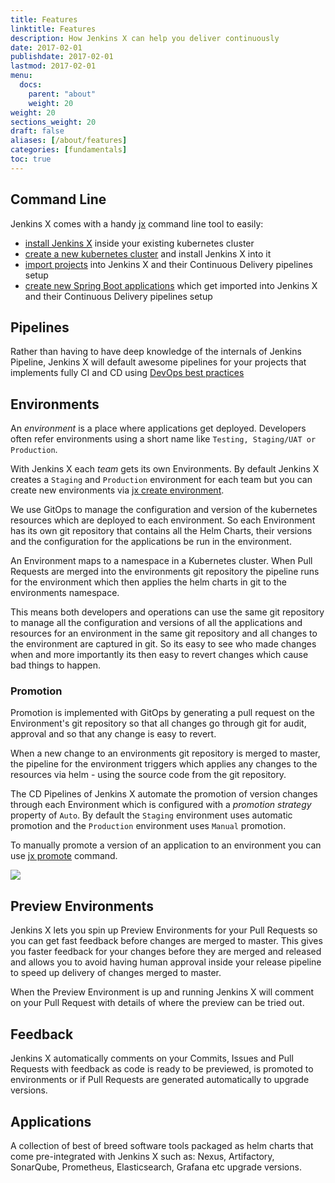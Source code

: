 ```yaml
---
title: Features
linktitle: Features
description: How Jenkins X can help you deliver continuously
date: 2017-02-01
publishdate: 2017-02-01
lastmod: 2017-02-01
menu:
  docs:
    parent: "about"
    weight: 20
weight: 20
sections_weight: 20
draft: false
aliases: [/about/features]
categories: [fundamentals]
toc: true
---
```



## Command Line

Jenkins X comes with a handy [jx](/commands/jx) command line tool to easily:

* [install Jenkins X](/getting-started/install) inside your existing kubernetes cluster
* [create a new kubernetes cluster](/getting-started/create-cluster) and install Jenkins X into it
* [import projects](/developing/import) into Jenkins X and their Continuous Delivery pipelines setup
* [create new Spring Boot applications](/developing/create-spring) which get imported into Jenkins X and their Continuous Delivery pipelines setup

## Pipelines

Rather than having to have deep knowledge of the internals of Jenkins Pipeline, Jenkins X will default awesome pipelines for your projects that implements fully CI and CD using [DevOps best practices](/about/concepts)

## Environments

An _environment_ is a place where applications get deployed. Developers often refer environments using a short name like `Testing, Staging/UAT or Production`.

With Jenkins X each _team_ gets its own Environments. By default Jenkins X creates a `Staging` and `Production` environment for each team but you can create new environments via [jx create environment](/commands/jx_create_environment).

We use GitOps to manage the configuration and version of the kubernetes resources which are deployed to each environment. So each Environment has its own git repository that contains all the Helm Charts, their versions and the configuration for the applications be run in the environment. 

An Environment maps to a namespace in a Kubernetes cluster. When Pull Requests are merged into the environments git repository the pipeline runs for the environment which then applies the  helm charts in git to the environments namespace.

This means both developers and operations can use the same git repository to manage all the configuration and versions of all the applications and resources for an environment in the same git repository and all changes to the environment are captured in git. So its easy to see who made changes when and more importantly its then easy to revert changes which cause bad things to happen.

### Promotion

Promotion is implemented with GitOps by generating a pull request on the Environment's git repository  so that all changes go through git for audit, approval and so that any change is easy to revert.

When a new change to an environments git repository is merged to master, the pipeline for the environment triggers which applies any changes to the resources via helm - using the source code from the git repository.

The CD Pipelines of Jenkins X automate the promotion of version changes through each Environment which is configured with a _promotion strategy_ property of `Auto`. By default the `Staging` environment uses automatic promotion and the `Production` environment uses `Manual` promotion. 

To manually promote a version of an application to an environment you can use [jx promote](/developing/promote) command.

<img src="/images/overview.png" class="img-thumbnail">

## Preview Environments

Jenkins X lets you spin up Preview Environments for your Pull Requests so you can get fast feedback before changes are merged to master. This gives you faster feedback for your changes before they are merged and released and allows you to avoid having human approval inside your release pipeline to speed up delivery of changes merged to master.

When the Preview Environment is up and running Jenkins X will comment on your Pull Request with details of where the preview can be tried out.


## Feedback

Jenkins X automatically comments on your Commits, Issues and Pull Requests with feedback as code is ready to be previewed, is promoted to environments or if Pull Requests are generated automatically to upgrade versions. 

## Applications

A collection of best of breed software tools packaged as helm charts that come pre-integrated with Jenkins X such as: Nexus, Artifactory, SonarQube, Prometheus, Elasticsearch, Grafana etc
upgrade versions.

 
